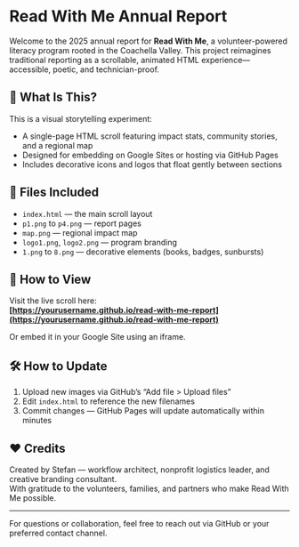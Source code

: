 # Read With Me Annual Report

Welcome to the 2025 annual report for **Read With Me**, a volunteer-powered literacy program rooted in the Coachella Valley. This project reimagines traditional reporting as a scrollable, animated HTML experience—accessible, poetic, and technician-proof.

## 🌟 What Is This?

This is a visual storytelling experiment:  
- A single-page HTML scroll featuring impact stats, community stories, and a regional map  
- Designed for embedding on Google Sites or hosting via GitHub Pages  
- Includes decorative icons and logos that float gently between sections

## 🧩 Files Included

- `index.html` — the main scroll layout  
- `p1.png` to `p4.png` — report pages  
- `map.png` — regional impact map  
- `logo1.png`, `logo2.png` — program branding  
- `1.png` to `8.png` — decorative elements (books, badges, sunbursts)

## 🚀 How to View

Visit the live scroll here:  
**[https://yourusername.github.io/read-with-me-report](https://yourusername.github.io/read-with-me-report)**

Or embed it in your Google Site using an iframe.

## 🛠️ How to Update

1. Upload new images via GitHub’s “Add file > Upload files”  
2. Edit `index.html` to reference the new filenames  
3. Commit changes — GitHub Pages will update automatically within minutes

## ❤️ Credits

Created by Stefan — workflow architect, nonprofit logistics leader, and creative branding consultant.  
With gratitude to the volunteers, families, and partners who make Read With Me possible.

---

For questions or collaboration, feel free to reach out via GitHub or your preferred contact channel.
